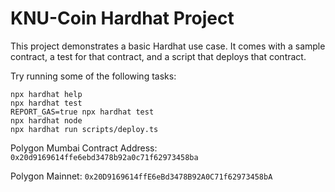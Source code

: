 # KNU-Coin Hardhat Project

This project demonstrates a basic Hardhat use case. It comes with a sample contract, a test for that contract, and a script that deploys that contract.

Try running some of the following tasks:

```shell
npx hardhat help
npx hardhat test
REPORT_GAS=true npx hardhat test
npx hardhat node
npx hardhat run scripts/deploy.ts
```

Polygon Mumbai Contract Address: `0x20d9169614ffe6ebd3478b92a0c71f62973458ba`

Polygon Mainnet: `0x20D9169614ffE6eBd3478B92A0C71f62973458bA`
